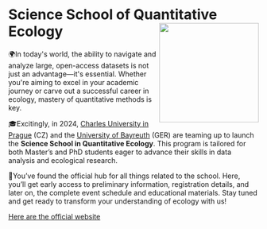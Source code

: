 # Science School of Quantitative Ecology <img src="https://ondrejmottl.github.io/SSoQE_website/photos/logo_v2.png" align="right" width="200"/>

🌍In today's world, the ability to navigate and analyze large, open-access datasets is not just an advantage—it's essential. Whether you're aiming to excel in your academic journey or carve out a successful career in ecology, mastery of quantitative methods is key.

🎓Excitingly, in 2024, [Charles University in Prague](https://cuni.cz/UKEN-1.html) (CZ) and the [University of Bayreuth](https://www.uni-bayreuth.de/en) (GER) are teaming up to launch the **Science School in Quantitative Ecology**. This program is tailored for both Master’s and PhD students eager to advance their skills in data analysis and ecological research.

🌱You’ve found the official hub for all things related to the school. Here, you’ll get early access to preliminary information, registration details, and later on, the complete event schedule and educational materials. Stay tuned and get ready to transform your understanding of ecology with us!

[Here are the official website](https://ondrejmottl.github.io/SSoQE_website/)
